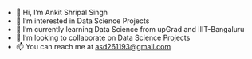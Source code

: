 - 👋 Hi, I’m Ankit Shripal Singh
- 👀 I’m interested in Data Science Projects
- 🌱 I’m currently learning Data Science from upGrad and IIIT-Bangaluru
- 💞️ I’m looking to collaborate on Data Science Projects
- 📫 You can reach me at asd261193@gmail.com

<!---
ankitshripalsingh/ankitshripalsingh is a ✨ special ✨ repository because its `README.md` (this file) appears on your GitHub profile.
You can click the Preview link to take a look at your changes.
--->
